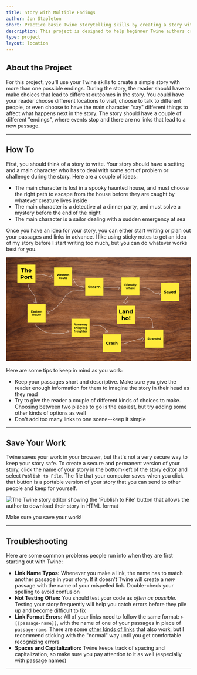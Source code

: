 ```yaml
---
title: Story with Multiple Endings
author: Jon Stapleton
short: Practice basic Twine storytelling skills by creating a story with more than one possible ending
description: This project is designed to help beginner Twine authors create a simple story with links, connecting passages together to create a story with more than one possible ending.
type: project
layout: location
---
```


## About the Project

For this project, you'll use your Twine skills to create a simple story with more than one possible endings. During the story, the reader should have to make choices that lead to different outcomes in the story. You could have your reader choose different locations to visit, choose to talk to different people, or even choose to have the main character "say" different things to affect what happens next in the story. The story should have a couple of different "endings", where events stop and there are no links that lead to a new passage.

----

## How To

First, you should think of a story to write. Your story should have a setting and a main character who has to deal with some sort of problem or challenge during the story. Here are a couple of ideas:

* The main character is lost in a spooky haunted house, and must choose the right path to escape from the house before they are caught by whatever creature lives inside
* The main character is a detective at a dinner party, and must solve a mystery before the end of the night
* The main character is a sailor dealing with a sudden emergency at sea

Once you have an idea for your story, you can either start writing or plan out your passages and links in advance. I like using sticky notes to get an idea of my story before I start writing too much, but you can do whatever works best for you.

![A large number of sticky notes representing scenes from a story about a sailor dealing with a sudden emergency at sea](/images/planning.png)

Here are some tips to keep in mind as you work:

* Keep your passages short and descriptive. Make sure you give the reader enough information for them to imagine the story in their head as they read
* Try to give the reader a couple of different kinds of choices to make. Choosing between two places to go is the easiest, but try adding some other kinds of options as well
* Don't add too many links to one scene--keep it simple

----

## Save Your Work

Twine saves your work in your browser, but that's not a very secure way to keep your story safe. To create a secure and permanent version of your story, click the name of your story in the bottom-left of the story editor and select `Publish to File`. The file that your computer saves when you click that button is a portable version of your story that you can send to other people and keep for yourself.

![The Twine story editor showing the 'Publish to File' button that allows the author to download their story in HTML format](/images/publish.png)

Make sure you save your work!

----

## Troubleshooting

Here are some common problems people run into when they are first starting out with Twine:

* **Link Name Typos:** Whenever you make a link, the name has to match another passage in your story. If it doesn't Twine will create a *new* passage with the name of your mispelled link. Double-check your spelling to avoid confusion
* **Not Testing Often:** You should test your code as *often as possible*. Testing your story frequently will help you catch errors before they pile up and become difficult to fix
* **Link Format Errors:** All of your links need to follow the same format: `> [[passage-name]]`, with the name of one of your passages in place of `passage-name`. There are some [other kinds of links](https://klembot.github.io/chapbook/guide/text-and-links/simple-links.html) that also work, but I recommend sticking with the "normal" way until you get comfortable recognizing errors
* **Spaces and Capitalization:** Twine keeps track of spacing and capitalization, so make sure you pay attention to it as well (especially with passage names)

----

<!-- ## Standards Alignment

This project addresses the following Virginia Computer Science standards:

* Lorum ipsum -->
